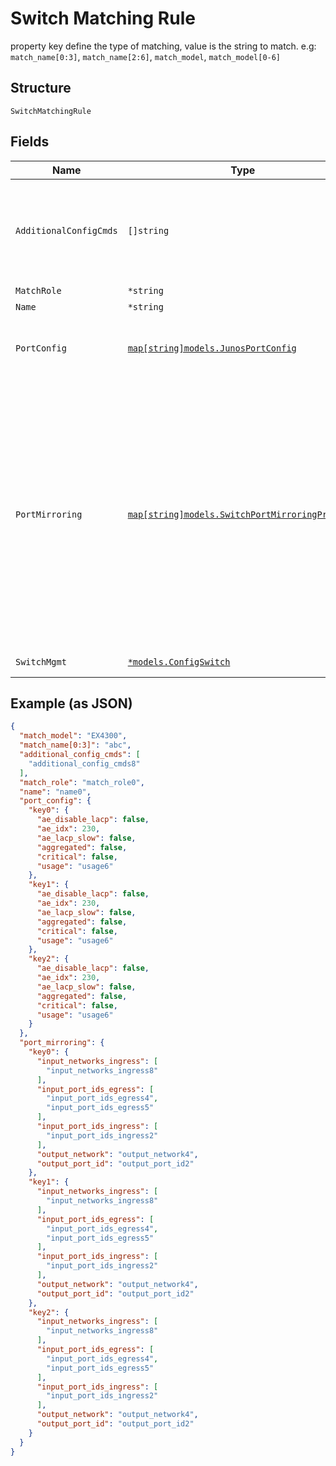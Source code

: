 
# Switch Matching Rule

property key define the type of matching, value is the string to match. e.g: `match_name[0:3]`, `match_name[2:6]`, `match_model`,  `match_model[0-6]`

## Structure

`SwitchMatchingRule`

## Fields

| Name | Type | Tags | Description |
|  --- | --- | --- | --- |
| `AdditionalConfigCmds` | `[]string` | Optional | additional CLI commands to append to the generated Junos config<br><br>**Note**: no check is done |
| `MatchRole` | `*string` | Optional | role to match |
| `Name` | `*string` | Optional | - |
| `PortConfig` | [`map[string]models.JunosPortConfig`](../../doc/models/junos-port-config.md) | Optional | Propery key is the interface name or interface range |
| `PortMirroring` | [`map[string]models.SwitchPortMirroringProperty`](../../doc/models/switch-port-mirroring-property.md) | Optional | Property key is the port mirroring instance name<br>port_mirroring can be added under device/site settings. It takes interface and ports as input for ingress, interface as input for egress and can take interface and port as output. |
| `SwitchMgmt` | [`*models.ConfigSwitch`](../../doc/models/config-switch.md) | Optional | Switch settings |

## Example (as JSON)

```json
{
  "match_model": "EX4300",
  "match_name[0:3]": "abc",
  "additional_config_cmds": [
    "additional_config_cmds8"
  ],
  "match_role": "match_role0",
  "name": "name0",
  "port_config": {
    "key0": {
      "ae_disable_lacp": false,
      "ae_idx": 230,
      "ae_lacp_slow": false,
      "aggregated": false,
      "critical": false,
      "usage": "usage6"
    },
    "key1": {
      "ae_disable_lacp": false,
      "ae_idx": 230,
      "ae_lacp_slow": false,
      "aggregated": false,
      "critical": false,
      "usage": "usage6"
    },
    "key2": {
      "ae_disable_lacp": false,
      "ae_idx": 230,
      "ae_lacp_slow": false,
      "aggregated": false,
      "critical": false,
      "usage": "usage6"
    }
  },
  "port_mirroring": {
    "key0": {
      "input_networks_ingress": [
        "input_networks_ingress8"
      ],
      "input_port_ids_egress": [
        "input_port_ids_egress4",
        "input_port_ids_egress5"
      ],
      "input_port_ids_ingress": [
        "input_port_ids_ingress2"
      ],
      "output_network": "output_network4",
      "output_port_id": "output_port_id2"
    },
    "key1": {
      "input_networks_ingress": [
        "input_networks_ingress8"
      ],
      "input_port_ids_egress": [
        "input_port_ids_egress4",
        "input_port_ids_egress5"
      ],
      "input_port_ids_ingress": [
        "input_port_ids_ingress2"
      ],
      "output_network": "output_network4",
      "output_port_id": "output_port_id2"
    },
    "key2": {
      "input_networks_ingress": [
        "input_networks_ingress8"
      ],
      "input_port_ids_egress": [
        "input_port_ids_egress4",
        "input_port_ids_egress5"
      ],
      "input_port_ids_ingress": [
        "input_port_ids_ingress2"
      ],
      "output_network": "output_network4",
      "output_port_id": "output_port_id2"
    }
  }
}
```

